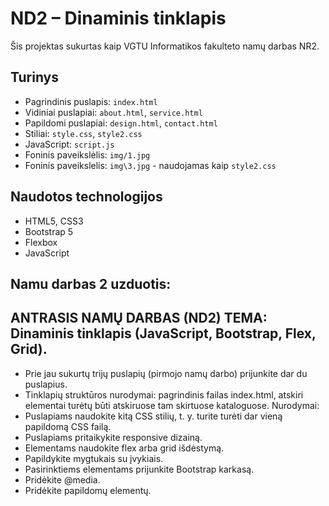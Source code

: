 
# ND2 – Dinaminis tinklapis

Šis projektas sukurtas kaip VGTU Informatikos fakulteto namų darbas NR2.

## Turinys

- Pagrindinis puslapis: `index.html`
- Vidiniai puslapiai: `about.html`, `service.html`
- Papildomi puslapiai: `design.html`, `contact.html`
- Stiliai: `style.css`, `style2.css`
- JavaScript: `script.js`
- Foninis paveikslėlis: `img/1.jpg`
- Foninis paveikslelis: `img\3.jpg` - naudojamas kaip `style2.css`

## Naudotos technologijos

- HTML5, CSS3
- Bootstrap 5
- Flexbox
- JavaScript

## Namu darbas 2 uzduotis:

## ANTRASIS NAMŲ DARBAS (ND2) TEMA: Dinaminis tinklapis (JavaScript, Bootstrap, Flex, Grid).
- Prie jau sukurtų trijų puslapių (pirmojo namų darbo) prijunkite dar du puslapius.
- Tinklapių struktūros nurodymai: pagrindinis failas index.html, atskiri elementai turėtų būti atskiruose tam skirtuose kataloguose.
Nurodymai:
- Puslapiams naudokite kitą CSS stilių, t. y. turite turėti dar vieną papildomą CSS failą.
- Puslapiams pritaikykite responsive dizainą.
- Elementams naudokite flex arba grid išdėstymą.
- Papildykite mygtukais su įvykiais.
- Pasirinktiems elementams prijunkite Bootstrap karkasą.
- Pridėkite @media.
- Pridėkite papildomų elementų.